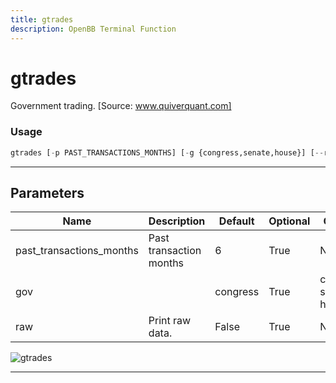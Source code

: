 ```yaml
---
title: gtrades
description: OpenBB Terminal Function
---
```


# gtrades

Government trading. [Source: www.quiverquant.com]

### Usage

```python
gtrades [-p PAST_TRANSACTIONS_MONTHS] [-g {congress,senate,house}] [--raw]
```

---

## Parameters

| Name | Description | Default | Optional | Choices |
| ---- | ----------- | ------- | -------- | ------- |
| past_transactions_months | Past transaction months | 6 | True | None |
| gov |  | congress | True | congress, senate, house |
| raw | Print raw data. | False | True | None |

![gtrades](https://user-images.githubusercontent.com/46355364/154263341-9f51e041-e2c6-408c-bf80-5ef3c7f045f0.png)

---
